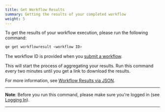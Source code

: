 ```yaml
---
title: Get Workflow Results
summary: Getting the results of your completed workflow
weight: 5
---
```


To get the results of your workflow execution, please run the following command:

```Bash
qe get workflowresult <workflow ID>
```

The workflow ID is provided when you [submit a workflow](./submit).

This will start the process of aggregating your results. Run this command every two minutes until you get a link to download the results.

For more information, see [Workflow Results via JSON](https://www.orquestra.io/docs/dcs/data/json/).

___
**Note**: Before you run this command, please make sure you're logged in (see [Logging In](./login)).
___

